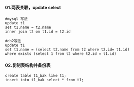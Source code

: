 #### 01.两表关联，update select
````shell script
#mysql 写法
update t1
set t1.name = t2.name
inner join t2 on t1.id = t2.id

#db2写法
update t1 
set t1.name = (select t2.name from t2 where t2.id= t1.id)
where exists (select 1 from t2 where t2.id = t1.id)
````

#### 02.复制表结构并备份表
````shell script
create table t1_bak like t1;
insert into t1_bak select * from t1; 
````